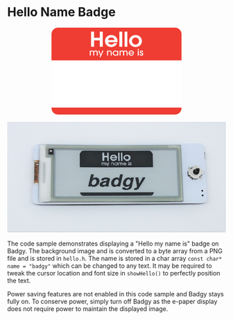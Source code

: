 # Hello Name Badge

<p align="center">
	<img src="../../website/img/hello_my_name_is_sticker.png" width="300" height="200" />
</p>
<p align="center">
	<img src="../../website/img/hello_my_name_is_badgy.jpg" width="552" height="254" />
</p>

The code sample demonstrates displaying a "Hello my name is" badge on Badgy. The background image and is converted to a byte array from a PNG file and is stored in `hello.h`. The name is stored in a char array `const char* name = "badgy"` which can be changed to any text. It may be required to tweak the cursor location and font size in `showHello()` to perfectly position the text.

Power saving features are not enabled in this code sample and Badgy stays fully on. To conserve power, simply turn off Badgy as the e-paper display does not require power to maintain the displayed image.